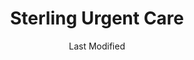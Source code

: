 ---
layout: location-page
date: Last Modified
description: "Local COVID-19 testing is available at Sterling Urgent Care in Rock Springs, Wyoming, USA."
permalink: "locations/wyoming/rock-springs/sterling-urgent-care-6/"
tags:
  - locations
  - wyoming
title: Sterling Urgent Care
uniqueName: sterling-urgent-care-6
state: Wyoming
stateAbbr: WY
hood: "Rock Springs"
address: "2761 Commercial Way"
city: "Rock Springs"
zip: "82901"
zipsNearby: "82932 82934 82935 82938 82929 82937 82936 82939 83124 82943 82901 82902 82942 82945 84023 84046" 
mapUrl: "http://maps.apple.com/?q=Sterling+Urgent+Care&address=2761+Commercial+Way,Rock+Springs,Wyoming,82901"
locationType: Walk-in
phone: "307-382-3064"
website: "https://www.sterlingurgentcare.com/coronavirus-covid-19/"
onlineBooking: undefined
closed: undefined
closedUpdate: April 20th, 2020
notes: "By appointment only. Limited test kits available."
days: M-Sat
hours: 7AM-7PM
altDays: Saturdays
altHours: 9AM-5PM
ctaMessage: Learn more
ctaUrl: "https://www.sterlingurgentcare.com/coronavirus-covid-19/"
---